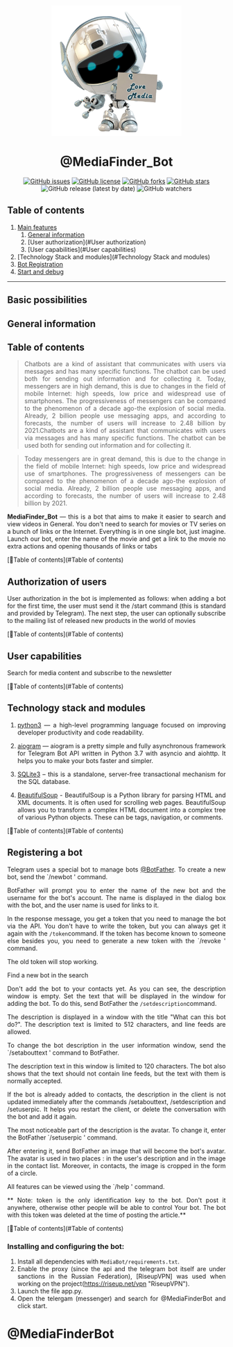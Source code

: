 <center>

<p align="center"><img src="img/Bot1.jpg" width="300" height="300"></p>

# @MediaFinder_Bot

[![GitHub issues](https://img.shields.io/github/issues/Vip324/MediaBot)](https://github.com/Vip324/MediaBot/issues)
[![GitHub license](https://img.shields.io/github/license/Vip324/MediaBot)](https://github.com/Vip324/MediaBot/blob/master/LICENSE)
[![GitHub forks](https://img.shields.io/github/forks/Vip324/MediaBot)](https://github.com/Vip324/MediaBot/network)
[![GitHub stars](https://img.shields.io/github/stars/Vip324/MediaBot)](https://github.com/Vip324/MediaBot/stargazers)
![GitHub release (latest by date)](https://img.shields.io/github/v/release/Vip324/MediaBot)
![GitHub watchers](https://img.shields.io/github/watchers/Vip324/MediaBot?style=social)
</center>

## Table of contents

1. [Main features](#General-information)
    1. [General information](#General-information)
    1. [User authorization](#User authorization)
    1. [User capabilities](#User capabilities)
2. [Technology Stack and modules](#Technology Stack and modules)
3. [Bot Registration](#Registration-bot)
4. [Start and debug](#Start-and-debug)

------------
## Basic possibilities

## General information

<div align="justify">

## Table of contents
> Chatbots are a kind of assistant that communicates with users via messages and has many specific functions. The chatbot can be used both for sending out information and for collecting it. Today, messengers are in high demand, this is due to changes in the field of mobile Internet: high speeds, low price and widespread use of smartphones. The progressiveness of messengers can be compared to the phenomenon of a decade ago-the explosion of social media. Already, 2 billion people use messaging apps, and according to forecasts, the number of users will increase to 2.48 billion by 2021.Chatbots are a kind of assistant that communicates with users via messages and has many specific functions. The chatbot can be used both for sending out information and for collecting it.

>Today messengers are in great demand, this is due to the change in the field of mobile Internet: high speeds, low price and widespread use of smartphones. The progressiveness of messengers can be compared to the phenomenon of a decade ago-the explosion of social media. Already, 2 billion people use messaging apps, and according to forecasts, the number of users will increase to 2.48 billion by 2021. 

<b>MediaFinder_Bot</b> — this is a bot that aims to make it easier to search and view videos in General. You don't need to search for movies or TV series on a bunch of links or the Internet. Everything is in one single bot, just imagine. Launch our bot, enter the name of the movie and get a link to the movie no extra actions and opening thousands of links or tabs

[🔼Table of contents](#Table of contents)


## Authorization of users


User authorization in the bot is implemented as follows: when adding a bot for the first time, the user must send it the /start command (this is standard and provided by Telegram). The next step, the user can optionally subscribe to the mailing list of released new products in the world of movies


[🔼Table of contents](#Table of contents)



## User capabilities


Search for media content and subscribe to the newsletter


[🔼Table of contents](#Table of contents)


## Technology stack and modules

1) [python3](https://www.python.org/ "python3") — a high-level programming language focused on improving developer productivity and code readability.

2) [aiogram](https://docs.aiogram.dev/en/latest/ "aiogram") — aiogram is a pretty simple and fully asynchronous framework for Telegram Bot API written in Python 3.7 with asyncio and aiohttp. It helps you to make your bots faster and simpler.

3) [SQLite3](https://docs.python.org/2/library/sqlite3.html "SQLite3") – this is a standalone, server-free transactional mechanism for the SQL database.

4) [BeautifulSoup](https://pypi.org/project/beautifulsoup4/ "BeautifulSoup") - BeautifulSoup is a Python library for parsing HTML and XML documents. It is often used for scrolling web pages. BeautifulSoup allows you to transform a complex HTML document into a complex tree of various Python objects. These can be tags, navigation, or comments.

[🔼Table of contents](#Table of contents)


## Registering a bot

Telegram uses a special bot to manage bots [@BotFather](https://telegram.me/BotFather "@BotFather"). To create a new bot, send the `/newbot ' command.

BotFather will prompt you to enter the name of the new bot and the username for the bot's account. The name is displayed in the dialog box with the bot, and the user name is used for links to it.



In the response message, you get a token that you need to manage the bot via the API. You don't have to write the token, but you can always get it again with the `/token`command.
If the token has become known to someone else besides you, you need to generate a new token with the `/revoke ' command.

The old token will stop working.

Find a new bot in the search


Don't add the bot to your contacts yet. As you can see, the description window is empty. Set the text that will be displayed in the window for adding the bot. To do this, send BotFather the `/setdescription`command.

The description is displayed in a window with the title "What can this bot do?". The description text is limited to 512 characters, and line feeds are allowed.

To change the bot description in the user information window, send the `/setabouttext ' command to BotFather.

The description text in this window is limited to 120 characters. The bot also shows that the text should not contain line feeds, but the text with them is normally accepted.

If the bot is already added to contacts, the description in the client is not updated immediately after the commands /setabouttext, /setdescription and /setuserpic. It helps you restart the client, or delete the conversation with the bot and add it again.

The most noticeable part of the description is the avatar. To change it, enter the BotFather `/setuserpic ' command.

After entering it, send BotFather an image that will become the bot's avatar. The avatar is used in two places : in the user's description and in the image in the contact list. Moreover, in contacts, the image is cropped in the form of a circle.

All features can be viewed using the `/help ' command.

** Note: token is the only identification key to the bot. Don't post it anywhere, otherwise other people will be able to control Your bot. The bot with this token was deleted at the time of posting the article.**

[🔼Table of contents](#Table of contents)

### Installing and configuring the bot:

1. Install all dependencies with `MediaBot/requirements.txt`.
2. Enable the proxy (since the api and the telegram bot itself are under sanctions in the Russian Federation), [RiseupVPN] was used when working on the project(https://riseup.net/vpn "RiseupVPN").
3. Launch the file app.py.
4. Open the telergam (messenger) and search for @MediaFinderBot and click start. 
</div>

# @MediaFinderBot
